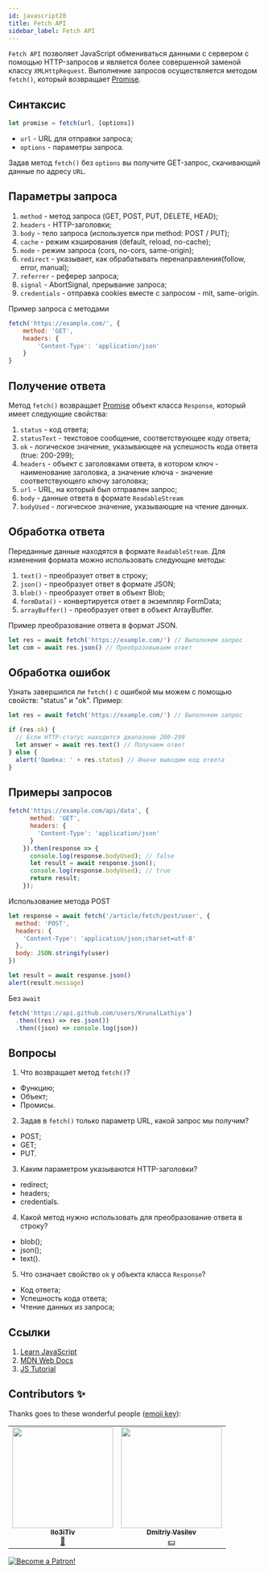 ```yaml
---
id: javascript28
title: Fetch API
sidebar_label: Fetch API
---
```


`Fetch API` позволяет JavaScript обмениваться данными с сервером с помощью HTTP-запросов и является более совершенной заменой классу `XMLHttpRequest`. Выполнение запросов осуществляется методом `fetch()`, который возвращает [Promise](https://react-native-village.github.io/docs/javascript24).

## Синтаксис

```jsx
let promise = fetch(url, [options])
```

- `url` - URL для отправки запроса;
- `options` - параметры запроса.

Задав метод `fetch()` без `options` вы получите GET-запрос, скачивающий данные по адресу `URL`.

## Параметры запроса

1. `method` - метод запроса (GET, POST, PUT, DELETE, HEAD);
2. `headers` - HTTP-заголовки;
3. `body` - тело запроса (используется при method: POST / PUT);
4. `cache` - режим кэширования (default, reload, no-cache);
5. `mode` - режим запроса (cors, no-cors, same-origin);
6. `redirect` - указывает, как обрабатывать перенаправления(follow, error, manual);
7. `referrer` - реферер запроса;
8. `signal` - AbortSignal, прерывание запроса;
9. `credentials` - отправка cookies вместе с запросом - mit, same-origin.

Пример запроса с методами

```jsx
fetch('https://example.com/', {
    method: 'GET',
    headers: {
        'Content-Type': 'application/json'
    }
}
```

## Получение ответа

Метод `fetch()` возвращает [Promise](https://react-native-village.github.io/docs/javascript24) объект класса `Response`, который имеет следующие свойства:

1. `status` - код ответа;
2. `statusText` - текстовое сообщение, соответствующее коду ответа;
3. `ok` - логическое значение, указывающее на успешность кода ответа (true: 200-299);
4. `headers` - объект с заголовками ответа, в котором ключ - наименование заголовка, а значение ключа - значение соответствующего ключу заголовка;
5. `url` - URL, на который был отправлен запрос;
6. `body` - данные ответа в формате `ReadableStream`
7. `bodyUsed` - логическое значение, указывающие на чтение данных.

## Обработка ответа

Переданные данные находятся в формате `ReadableStream`. Для изменения формата можно использовать следующие методы:

1. `text()` - преобразует ответ в строку;
2. `json()` - преобразует ответ в формате JSON;
3. `blob()` - преобразует ответ в объект Blob;
4. `formData()` - конвертируется ответ в экземпляр FormData;
5. `arrayBuffer()` - преобразует ответ в объект ArrayBuffer.

Пример преобразование ответа в формат JSON.

```jsx
let res = await fetch('https://example.com/') // Выполняем запрос
let com = await res.json() // Преобразовываем ответ
```

## Обработка ошибок

Узнать завершился ли `fetch()` с ошибкой мы можем с помощью свойств: "status" и "ok". Пример:

```jsx
let res = await fetch('https://example.com/') // Выполняем запрос

if (res.ok) {
  // Если HTTP-статус находится диапазоне 200-299
  let answer = await res.text() // Получаем ответ
} else {
  alert('Ошибка: ' + res.status) // Иначе выводим код ответа
}
```

## Примеры запросов

```jsx
fetch('https://example.com/api/data', {
      method: 'GET',
      headers: {
        'Content-Type': 'application/json'
      }
    }).then(response => {
      console.log(response.bodyUsed); // false
      let result = await response.json();
      console.log(response.bodyUsed); // true
      return result;
    });
```

Использование метода POST

```jsx
let response = await fetch('/article/fetch/post/user', {
  method: 'POST',
  headers: {
    'Content-Type': 'application/json;charset=utf-8'
  },
  body: JSON.stringify(user)
})

let result = await response.json()
alert(result.message)
```

Без `await`

```jsx
fetch('https://api.github.com/users/KrunalLathiya')
  .then((res) => res.json())
  .then((json) => console.log(json))
```

## Вопросы

1. Что возвращает метод `fetch()`?

- Функцию;
- Объект;
- Промисы.

2. Задав в `fetch()` только параметр URL, какой запрос мы получим?

- POST;
- GET;
- PUT.

3. Каким параметром указываются HTTP-заголовки?

- redirect;
- headers;
- credentials.

4. Какой метод нужно использовать для преобразование ответа в строку?

- blob();
- json();
- text().

5. Что означает свойство `ok` у объекта класса `Response`?

- Код ответа;
- Успешность кода ответа;
- Чтение данных из запроса;

## Ссылки

1. [Learn JavaScript](https://learn.javascript.ru/fetch)
2. [MDN Web Docs](https://developer.mozilla.org/ru/docs/Web/API/Fetch_API/Using_Fetch)
3. [JS Tutorial](https://www.javascripttutorial.net/javascript-fetch-api/)

## Contributors ✨

Thanks goes to these wonderful people ([emoji key](https://allcontributors.org/docs/en/emoji-key)):

<table>
  <tr> 
    <td align="center"><a href="https://github.com/IIo3iTiv"><img src="https://avatars1.githubusercontent.com/u/72025062?v=4?s=200" width="200px;" alt=""/><br /><sub><b>IIo3iTiv</b></sub></a><br /><a href="https://github.com/gHashTag/react-native-village/commits?author=IIo3iTiv" title="Documentation">📖</a></td>
    <td align="center"><a href="https://fullstackserverless.github.io/"><img src="https://avatars0.githubusercontent.com/u/6774813?v=4?s=200" width="200px;" alt=""/><br /><sub><b>Dmitriy Vasilev</b></sub></a><br /><a href="#financial-gHashTag" title="Financial">💵</a></td>
  </tr>
</table>

[![Become a Patron!](/img/logo/patreon.png)](https://www.patreon.com/bePatron?u=31769291)
